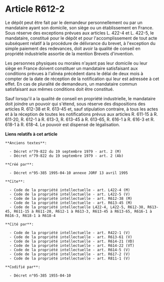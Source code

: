 # Article R612-2

Le dépôt peut être fait par le demandeur personnellement ou par un mandataire ayant son domicile, son siège ou un
établissement en France. Sous réserve des exceptions prévues aux articles L. 422-4 et L. 422-5, le mandataire, constitué pour
le dépôt et pour l'accomplissement de tout acte subséquent relatif à la procédure de délivrance du brevet, à l'exception du
simple paiement des redevances, doit avoir la qualité de conseil en propriété industrielle assortie de la mention Brevets
d'invention.

Les personnes physiques ou morales n'ayant pas leur domicile ou leur siège en France doivent constituer un mandataire
satisfaisant aux conditions prévues à l'alinéa précédent dans le délai de deux mois à compter de la date de réception de la
notification qui leur est adressée à cet effet. En cas de pluralité de demandeurs, un mandataire commun satisfaisant aux
mêmes conditions doit être constitué.

Sauf lorsqu'il a la qualité de conseil en propriété industrielle, le mandataire doit joindre un pouvoir qui s'étend, sous
réserve des dispositions des articles R. 612-38 et R. 613-45 et, sauf stipulation contraire, à tous les actes et à la
réception de toutes les notifications prévus aux articles R. 611-15 à R. 611-20, R. 612-1 à R. 613-3, R. 613-45 à R. 613-65,
R. 616-1 à R. 616-3 et R. 618-1 à R. 618-4. Le pouvoir est dispensé de légalisation.

**Liens relatifs à cet article**

	**Anciens textes**:

	  - Décret n°79-822 du 19 septembre 1979 - art. 2 (M)
	  - Décret n°79-822 du 19 septembre 1979 - art. 2 (Ab)

	**Créé par**:

	  - Décret n°95-385 1995-04-10 annexe JORF 13 avril 1995

	**Cite**:

	  - Code de la propriété intellectuelle - art. L422-4 (M)
	  - Code de la propriété intellectuelle - art. L422-5 (V)
	  - Code de la propriété intellectuelle - art. R612-38 (M)
	  - Code de la propriété intellectuelle - art. R613-45 (M)
	  - Code de la propriété intellectuelle L422-4, L422-5, R612-38, R613-45, R611-15 à R611-20, R612-1 à R613-3, R613-45 à R613-65, R616-1 à R616-3, R618-1 à R618-4

	**Cité par**:

	  - Code de la propriété intellectuelle - art. R422-1 (V)
	  - Code de la propriété intellectuelle - art. R613-61 (V)
	  - Code de la propriété intellectuelle - art. R614-21 (VD)
	  - Code de la propriété intellectuelle - art. R614-22 (VT)
	  - Code de la propriété intellectuelle - art. R614-5 (V)
	  - Code de la propriété intellectuelle - art. R617-2 (V)
	  - Code de la propriété intellectuelle - art. R811-1 (V)

	**Codifié par**:

	  - Décret n°95-385 1955-04-10
